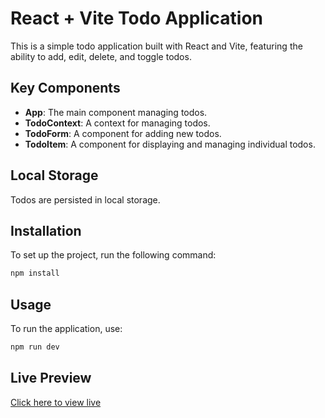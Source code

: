 # React + Vite Todo Application

This is a simple todo application built with React and Vite, featuring the ability to add, edit, delete, and toggle todos.

## Key Components

- **App**: The main component managing todos.
- **TodoContext**: A context for managing todos.
- **TodoForm**: A component for adding new todos.
- **TodoItem**: A component for displaying and managing individual todos.

## Local Storage

Todos are persisted in local storage.

## Installation

To set up the project, run the following command:

```bash
npm install
```

## Usage

To run the application, use:

```bash
npm run dev
```

## Live Preview

<a href="https://todo-ten-jet-81.vercel.app/" target="_blank">Click here to view live</a>